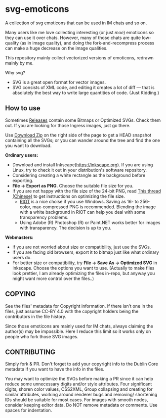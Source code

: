 svg-emoticons
=============

A collection of svg emoticons that can be used in IM chats and so on. 

Many users like me love collecting interesting (or just _moe_) emoticons so they can use
it over chats. However, many of those chats are quite low-quality (as in image quality), 
and doing the fork-and-recompress process can make a huge decrease on the image qualities.

This repository mainly collect vectorized versions of emoticons, redrawn mainly by me.

Why svg?
- SVG is a great open format for vector images.
- SVG consists of XML code, and editing it creates a lot of diff — that is absolutely the
  best way to write large quantities of code. (Just Kidding.)

How to use
----------

Sometimes [Releases](https://github.com/Arthur2e5/svg-emoticons/releases) contain some Bitmaps
or Optimized SVGs. Check them out. If you are looking for those Ingress images, just go there.

Use [Download Zip](https://github.com/Arthur2e5/svg-emoticons/archive/master.zip)
on the right side of the page to get a HEAD snapshot containing all the SVGs; or you can wander
around the tree and find the one you want to download.

**Ordinary users:** 
- Download and install Inkscape(https://inkscape.org). If you are using Linux, try to check
  it out in your distribution's software repository. 
- Considering creating a white rectangle as the background before exporting.
- **File -> Export as PNG.** Choose the suitable file size for you.
- If you are not happy with the file size of the 24-bit PNG, read 
  [This thread (Chinese)](https://www.equn.com/forum/forum.php?mod=viewthread&tid=38948) to get
  instructions on optimizing the file size.
  - [RIOT](http://luci.criosweb.ro/riot/) is a nice
    choise if you use Windows. Saving as 16- to 256-color, max-compressed PNG is recommended. 
    Blending the image with a white background in RIOT can help you deal with some transparency
    problems. 
  - Using Adobe (R) Photoshop (R) or Paint.NET works better for images with transparency. The
    decision is up to you.

**Webmasters:**
- If you are not worried about size or compatibility, just use the SVGs.
- If you are facing old browsers, export it to bitmap just like what ordinary users do.
- For better size or compatibility, try **File -> Save As -> Optimized SVG** in Inkscape.
  Choose the options you want to use. (Actually to make files look prettier, I am already
  optimizing the files in-repo, but anyway you might want more control over the files..)

COPYING
-------

See the files' metadata for Copyright information. If there isn't one in the files, just assume
CC-BY 4.0 with the copyright holders being the contributors in the file history.

Since those emoticons are mainly used for IM chats, always claiming the author(s) may be impossible.
Here I reduce this limit so it works only on people who fork those SVG images.

CONTRIBUTING
------------

Simply fork & PR. Don't forget to add your copyright info to the Dublin Core metadata if you want to
have the info in the files.

You may want to optimize the SVGs before making a PR since it can help reduce some unnecessary 
digits and/or style attributes. Four significant digits, shoren color values, CSS2XML, Group
collapsing and creating for similar attributes, working around renderer bugs and removing/
shortening IDs should be suitable for most cases. For images with smooth nodes, consider
keeping editor data. Do NOT remove metadata or comments. Use spaces for indentation.

